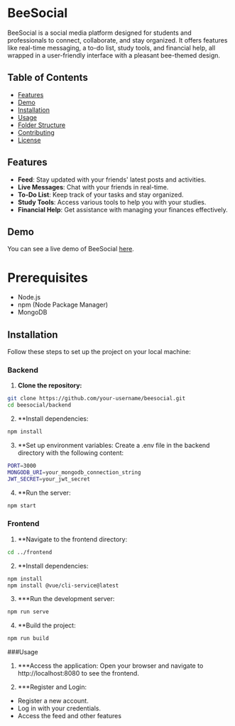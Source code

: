 # BeeSocial

BeeSocial is a social media platform designed for students and professionals to connect, collaborate, and stay organized. It offers features like real-time messaging, a to-do list, study tools, and financial help, all wrapped in a user-friendly interface with a pleasant bee-themed design.

## Table of Contents

- [Features](#features)
- [Demo](#demo)
- [Installation](#installation)
- [Usage](#usage)
- [Folder Structure](#folder-structure)
- [Contributing](#contributing)
- [License](#license)

## Features

- **Feed**: Stay updated with your friends' latest posts and activities.
- **Live Messages**: Chat with your friends in real-time.
- **To-Do List**: Keep track of your tasks and stay organized.
- **Study Tools**: Access various tools to help you with your studies.
- **Financial Help**: Get assistance with managing your finances effectively.

## Demo

You can see a live demo of BeeSocial [here](#).

# Prerequisites

- Node.js
- npm (Node Package Manager)
- MongoDB
  
## Installation

Follow these steps to set up the project on your local machine:

### Backend

1. **Clone the repository:**
```bash
git clone https://github.com/your-username/beesocial.git
cd beesocial/backend
```

2. **Install dependencies:
```bash
npm install
```
3. **Set up environment variables:
Create a .env file in the backend directory with the following content:
```bash
PORT=3000
MONGODB_URI=your_mongodb_connection_string
JWT_SECRET=your_jwt_secret
```

4. **Run the server:
```bash
npm start
```

### Frontend

1. **Navigate to the frontend directory:
```bash
cd ../frontend
```

2. **Install dependencies:
```bash
npm install
npm install @vue/cli-service@latest

```

3. ***Run the development server:
```bash
npm run serve
```

4. **Build the project:
```bash
npm run build
```


###Usage

1. ***Access the application:
Open your browser and navigate to http://localhost:8080 to see the frontend.

2. ***Register and Login:
  + Register a new account.
  + Log in with your credentials.
  + Access the feed and other features
